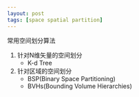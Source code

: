 ```yaml
---
layout: post
tags: [space spatial partition]
---
```

常用空间划分算法
1. 针对N维矢量的空间划分
	* K-d Tree
2. 针对区域的空间划分
	* BSP(Binary Space Partitioning)
	* BVHs(Bounding Volume Hierarchies)